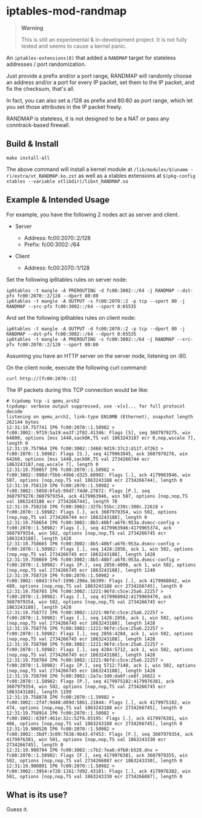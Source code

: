 iptables-mod-randmap
===================

> **Warning**
>
> This is still an experimental & in-development project.
> It is not fully tested and seems to cause a kernel panic.

An `iptables-extensions(8)` that added a `RANDMAP` target for stateless
addresses / port randomization.

Just provide a prefix and/or a port range, RANDMAP will randomly choose an
address and/or a port for every IP packet, set them to the IP packet, and fix
the checksum, that's all.

In fact, you can also set a /128 as prefix and 80:80 as port range, which let
you set those attributes in the IP packet freely.

RANDMAP is stateless, it is not designed to be a NAT or pass any
conntrack-based firewall.


## Build & Install

```
make install-all
```

The above command will install a kernel module at 
`/lib/modules/$(uname -r)/extra/xt_RANDMAP.ko.zst`
as well as a xtables extensions at
`$(pkg-config xtables --variable xtlibdir)/libxt_RANDMAP.so`


## Example & Intended Usage

For example, you have the following 2 nodes act as server and client.

+ Server
  + Address: fc00:2070::2/128
  + Prefix: fc00:3002::/64

+ Client
  + Address: fc00:2070::1/128

Set the following ip6tables rules on server node:

```
ip6tables -t mangle -A PREROUTING -d fc00:3002::/64 -j RANDMAP --dst-pfx fc00:2070::2/128 --dport 80:80
ip6tables -t mangle -A OUTPUT -s fc00:2070::2 -p tcp --sport 80 -j RANDMAP --src-pfx fc00:3002::/64 --sport 0:65535
```

And set the following ip6tables rules on client node:

```
ip6tables -t mangle -A OUTPUT -d fc00:2070::2 -p tcp --dport 80 -j RANDMAP --dst-pfx fc00:3002::/64 --dport 0:65535
ip6tables -t mangle -A PREROUTING -s fc00:3002::/64 -j RANDMAP --src-pfx fc00:2070::2/128 --sport 80:80
```

Assuming you have an HTTP server on the server node, listening on :80.

On the client node, execute the following curl command:

```
curl http://[fc00:2070::2]
```

The IP packets during this TCP connection would be like:

```
# tcpdump tcp -i qemu_arch2 
tcpdump: verbose output suppressed, use -v[v]... for full protocol decode
listening on qemu_arch2, link-type EN10MB (Ethernet), snapshot length 262144 bytes
12:31:19.757741 IP6 fc00:2070::1.50982 > fc00:3002::9f19:5a19:ea3f:2f82.41346: Flags [S], seq 3607979275, win 64800, options [mss 1440,sackOK,TS val 1863243187 ecr 0,nop,wscale 7], length 0
12:31:19.757964 IP6 fc00:3002::3468:9d19:37c2:d11f.47263 > fc00:2070::1.50982: Flags [S.], seq 4179963945, ack 3607979276, win 64260, options [mss 1440,sackOK,TS val 2734266744 ecr 1863243187,nop,wscale 7], length 0
12:31:19.758057 IP6 fc00:2070::1.50982 > fc00:3002::998d:f5bb:49b6:d325.60902: Flags [.], ack 4179963946, win 507, options [nop,nop,TS val 1863243188 ecr 2734266744], length 0
12:31:19.758119 IP6 fc00:2070::1.50982 > fc00:3002::5050:8fa5:99d7:74d0.27672: Flags [P.], seq 3607979276:3607979354, ack 4179963946, win 507, options [nop,nop,TS val 1863243188 ecr 2734266744], length 78
12:31:19.758216 IP6 fc00:3002::32fb:55bc:239c:308c.22618 > fc00:2070::1.50982: Flags [.], ack 3607979354, win 502, options [nop,nop,TS val 2734266744 ecr 1863243188], length 0
12:31:19.758654 IP6 fc00:3002::8b5:40bf:a6f6:953a.dsmcc-config > fc00:2070::1.50982: Flags [.], seq 4179963946:4179965374, ack 3607979354, win 502, options [nop,nop,TS val 2734266745 ecr 1863243188], length 1428
12:31:19.758665 IP6 fc00:3002::8b5:40bf:a6f6:953a.dsmcc-config > fc00:2070::1.50982: Flags [.], seq 1428:2856, ack 1, win 502, options [nop,nop,TS val 2734266745 ecr 1863243188], length 1428
12:31:19.758669 IP6 fc00:3002::8b5:40bf:a6f6:953a.dsmcc-config > fc00:2070::1.50982: Flags [P.], seq 2856:4096, ack 1, win 502, options [nop,nop,TS val 2734266745 ecr 1863243188], length 1240
12:31:19.758719 IP6 fc00:2070::1.50982 > fc00:3002::6043:5fe7:1996:290a.56399: Flags [.], ack 4179968042, win 489, options [nop,nop,TS val 1863243188 ecr 2734266745], length 0
12:31:19.758765 IP6 fc00:3002::1221:96fd:c5ce:25a6.22257 > fc00:2070::1.50982: Flags [.], seq 4179968042:4179969470, ack 3607979354, win 502, options [nop,nop,TS val 2734266745 ecr 1863243188], length 1428
12:31:19.758772 IP6 fc00:3002::1221:96fd:c5ce:25a6.22257 > fc00:2070::1.50982: Flags [.], seq 1428:2856, ack 1, win 502, options [nop,nop,TS val 2734266745 ecr 1863243188], length 1428
12:31:19.758776 IP6 fc00:3002::1221:96fd:c5ce:25a6.22257 > fc00:2070::1.50982: Flags [.], seq 2856:4284, ack 1, win 502, options [nop,nop,TS val 2734266745 ecr 1863243188], length 1428
12:31:19.758780 IP6 fc00:3002::1221:96fd:c5ce:25a6.22257 > fc00:2070::1.50982: Flags [.], seq 4284:5712, ack 1, win 502, options [nop,nop,TS val 2734266745 ecr 1863243188], length 1428
12:31:19.758784 IP6 fc00:3002::1221:96fd:c5ce:25a6.22257 > fc00:2070::1.50982: Flags [P.], seq 5712:7140, ack 1, win 502, options [nop,nop,TS val 2734266745 ecr 1863243188], length 1428
12:31:19.758799 IP6 fc00:3002::2a7a:3d0:da8f:ce8f.16022 > fc00:2070::1.50982: Flags [P.], seq 4179975182:4179976381, ack 3607979354, win 502, options [nop,nop,TS val 2734266745 ecr 1863243188], length 1199
12:31:19.758878 IP6 fc00:2070::1.50982 > fc00:3002::2f4f:9d48:d09d:5861.21844: Flags [.], ack 4179975182, win 474, options [nop,nop,TS val 1863243188 ecr 2734266745], length 0
12:31:19.758914 IP6 fc00:2070::1.50982 > fc00:3002::839f:461e:32c:52f6.65195: Flags [.], ack 4179976381, win 466, options [nop,nop,TS val 1863243188 ecr 2734266745], length 0
12:31:19.900520 IP6 fc00:2070::1.50982 > fc00:3002::3bdf:3c09:7638:9b43.47453: Flags [F.], seq 3607979354, ack 4179976381, win 501, options [nop,nop,TS val 1863243330 ecr 2734266745], length 0
12:31:19.900794 IP6 fc00:3002::c7b2:7ea6:4fb0:b528.dnx > fc00:2070::1.50982: Flags [F.], seq 4179976381, ack 3607979355, win 502, options [nop,nop,TS val 2734266887 ecr 1863243330], length 0
12:31:19.900891 IP6 fc00:2070::1.50982 > fc00:3002::3954:e728:1161:7d92.43101: Flags [.], ack 4179976382, win 501, options [nop,nop,TS val 1863243330 ecr 2734266887], length 0
```


## What is its use?

Guess it.

